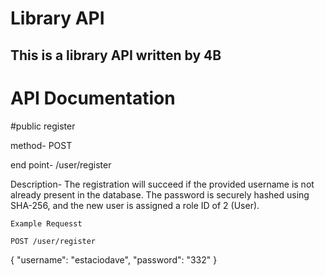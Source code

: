 # Library API
## This is a library API written by 4B
# API Documentation



#public register

method- POST

end point- /user/register

 Description- The registration will succeed if the provided username is not already present in the database. The password is securely hashed using SHA-256, and the new user is assigned a role ID of 2 (User).
 ```
 Example Requesst

 POST /user/register

 ```
 {
  "username": "estaciodave",
  "password": "332"
}
```

